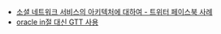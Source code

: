 * [소셜 네트워크 서비스의 아키텍처에 대하여 - 트위터 페이스북 사례](https://d2.naver.com/helloworld/551588)
* [oracle in절 대신 GTT 사용](http://www.dba-oracle.com/t_maximum_number_of_sql_in_list_values.htm)
